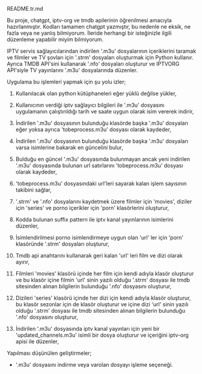 README.tr.md

Bu proje, chatgpt, iptv-org ve tmdb apilerinin öğrenilmesi amacıyla hazırlanmıştır. Kodları tamamen chatgpt yazmıştır, bu nedenle ne eksik, ne fazla veya ne yanlış bilmiyorum. İleride herhangi bir isteğinizle ilgili düzenleme yapabilir miyim bilmiyorum.

IPTV servis sağlayıcılarından indirilen '.m3u' dosyalarının içeriklerini taramak ve filmler ve TV şovları için '.strm' dosyaları oluşturmak için Python kullanır. Ayrıca TMDB API'sini kullanarak '.nfo' dosyaları oluşturur ve IPTVORG API'siyle TV yayınlarını '.m3u' dosyalarında düzenler.

Uygulama bu işlemleri yapmak için şu yolu izler;
1) Kullanılacak olan python kütüphaneleri eğer yüklü değilse yükler,

2) Kullanıcının verdiği iptv sağlayıcı bilgileri ile '.m3u' dosyasını uygulamanın çalıştırıldığı tarih ve saate uygun olarak isim vererek indirir,

3) İndirilen '.m3u' dosyasının bulunduğu klasörde başka '.m3u' dosyaları eğer yoksa ayrıca 'tobeprocess.m3u' dosyası olarak kaydeder,

4) İndirilen '.m3u' dosyasının bulunduğu klasörde başka '.m3u' dosyaları varsa isimlerine bakarak en güncelini bulur, 

5) Bulduğu en güncel '.m3u' dosyasında bulunmayan ancak yeni indirilen '.m3u' dosyasında bulunan url satırlarını 'tobeprocess.m3u' dosyası olarak kaydeder,

6) 'tobeprocess.m3u' dosyasındaki url'leri sayarak kalan işlem sayısının takibini sağlar,

7) '.strm' ve '.nfo' dosyalarını kaydetmek üzere filmler için 'movies', diziler için 'series' ve porno içerikler için 'porn' klasörlerini oluşturur,

8) Kodda bulunan suffix pattern ile iptv kanal yayınlarının isimlerini düzenler,

9) İsimlendirilmesi porno isimlendirmeye uygun olan 'url' ler için 'porn' klasöründe '.strm' dosyaları oluşturur,

10) Tmdb api anahtarını kullanarak geri kalan 'url' leri film ve dizi olarak ayırır,

11) Filmleri 'movies' klasörü içinde her film için kendi adıyla klasör oluşturur ve bu klasör içine filmin 'url' sinin yazılı olduğu '.strm' dosyası ile tmdb sitesinden alınan bilgilerin bulunduğu '.nfo' dosyasını oluşturur,

12) Dizileri 'series' klasörü içinde her dizi için kendi adıyla klasör oluşturur,  bu klasör sezonlar için de klasör oluşturur ve içine dizi 'url' sinin yazılı olduğu '.strm' dosyası ile tmdb sitesinden alınan bilgilerin bulunduğu '.nfo' dosyasını oluşturur,

13) İndirilen '.m3u' dosyasında iptv kanal yayınları için yeni bir 'updated_channels.m3u' isimli bir dosya oluşturur ve içeriğini iptv-org apisi ile düzenler,


Yapılması düşünülen geliştirmeler;
- '.m3u' dosyasını indirme veya varolan dosyayı işleme seçeneği.
